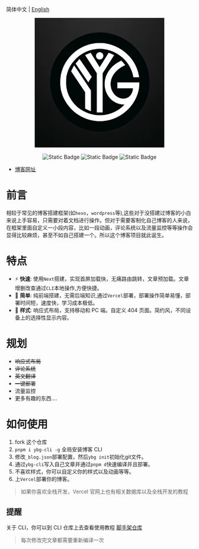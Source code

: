 简体中文 | [English](./README.en-US.md)

<p align="center">
<a href="https://yyblog-gamma.vercel.app/about">
  <img src="./app/favicon.ico" alt="yyblog Logo" width="350">
</a>
</p>
<div align="center">

<img alt="Static Badge" src="https://img.shields.io/badge/v21.6-gray?style=flat&logo=nodedotjs&logoColor=brightgreen&label=Node&labelColor=white">
<img alt="Static Badge" src="https://img.shields.io/badge/v14.0-gray?style=flat&logo=nextdotjs&logoColor=black&label=Next&labelColor=white">
<img alt="Static Badge" src="https://img.shields.io/badge/v3.3-gray?style=flat&logo=tailwindcss&logoColor=%2306B6D4&label=Tailwind&labelColor=white">

</div>

- [博客网址](https://yyblog-gamma.vercel.app/)

# 前言

相较于常见的博客搭建框架(如`hexo`，`wordpress`等),这些对于没搭建过博客的小白来说上手容易，只需要对着文档进行操作。但对于需要客制化自己博客的人来说，在框架里面自定义一小段内容，比如一段动画，评论系统以及流量监控等等操作会显得比较麻烦，甚至不如自己搭建一个。所以这个博客项目就此诞生。

# 特点

- ⚡ **快速**: 使用`Next`搭建，实现首屏加载快，无痛路由跳转，文章预加载。文章增删改查通过`CLI`本地操作,方便快捷。
- 🌱 **简单**: 纯前端搭建，无需后端知识,通过`Vercel`部署，部署操作简单易懂，部署时间短，速度快，学习成本极低。
- 🔮 **样式**: 响应式布局，支持移动和 PC 端。自定义 404 页面。简约风，不同设备上的选择性显示内容。

# 规划

- ~~响应式布局~~
- ~~评论系统~~
- ~~英文翻译~~
- ~~一键部署~~
- 流量监控
- 更多有趣的东西....

# 如何使用

1. fork 这个仓库
2. `pnpm i ybg-cli -g` 全局安装博客 CLI
3. 修改`_blog.json`部署配置，然后`ybg init`初始化git文件。
4. 通过`ybg-cli`写入自己文章并通过`pnpm d`快速编译并且部署。
5. 不喜欢样式，你可以自定义你的样式以及动画等等。
6. 上`Vercel`部署你的博客。

> 如果你喜欢全栈开发，Vercel 官网上也有相关数据库以及全栈开发的教程

## 提醒

关于 CLI，你可以到 CLI 仓库上去查看使用教程 [脚手架仓库](https://github.com/YYGod0120/YBG-cli)

> 每次修改完文章都需要重新编译一次
